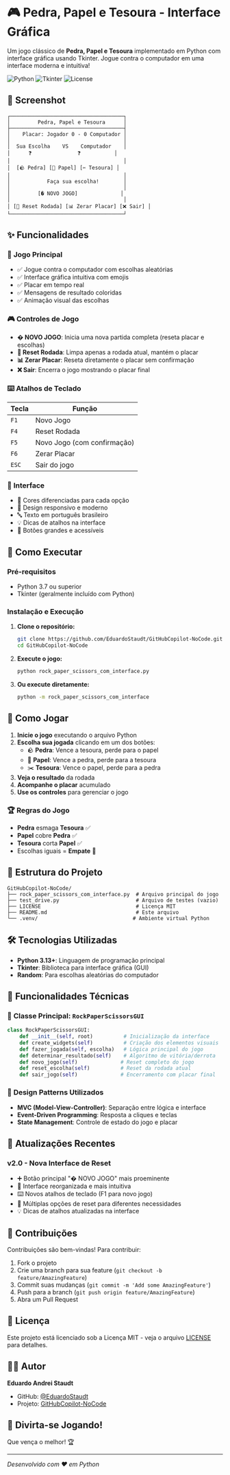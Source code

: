 # 🎮 Pedra, Papel e Tesoura - Interface Gráfica

Um jogo clássico de **Pedra, Papel e Tesoura** implementado em Python com interface gráfica usando Tkinter. Jogue contra o computador em uma interface moderna e intuitiva!

![Python](https://img.shields.io/badge/Python-3.7+-blue.svg)
![Tkinter](https://img.shields.io/badge/GUI-Tkinter-green.svg)
![License](https://img.shields.io/badge/License-MIT-yellow.svg)

## 📸 Screenshot

```
┌─────────────────────────────────────┐
│         Pedra, Papel e Tesoura      │
├─────────────────────────────────────┤
│    Placar: Jogador 0 - 0 Computador │
│                                     │
│  Sua Escolha    VS    Computador    │
│      ❓               ❓           │
│                                     │
│  [🪨 Pedra] [📄 Papel] [✂️ Tesoura] │
│                                     │
│            Faça sua escolha!        │
│                                     │
│         [� NOVO JOGO]              │
│                                     │
│ [🔄 Reset Rodada] [📊 Zerar Placar] [❌ Sair] │
└─────────────────────────────────────┘
```

## ✨ Funcionalidades

### 🎯 **Jogo Principal**
- ✅ Jogue contra o computador com escolhas aleatórias
- ✅ Interface gráfica intuitiva com emojis
- ✅ Placar em tempo real
- ✅ Mensagens de resultado coloridas
- ✅ Animação visual das escolhas

### 🎮 **Controles de Jogo**
- **� NOVO JOGO**: Inicia uma nova partida completa (reseta placar e escolhas)
- **🔄 Reset Rodada**: Limpa apenas a rodada atual, mantém o placar
- **📊 Zerar Placar**: Reseta diretamente o placar sem confirmação
- **❌ Sair**: Encerra o jogo mostrando o placar final

### ⌨️ **Atalhos de Teclado**
| Tecla | Função |
|-------|--------|
| `F1` | Novo Jogo |
| `F4` | Reset Rodada |
| `F5` | Novo Jogo (com confirmação) |
| `F6` | Zerar Placar |
| `ESC` | Sair do jogo |

### 🎨 **Interface**
- 🌈 Cores diferenciadas para cada opção
- 📱 Design responsivo e moderno
- 🔤 Texto em português brasileiro
- 💡 Dicas de atalhos na interface
- 🎯 Botões grandes e acessíveis

## 🚀 Como Executar

### Pré-requisitos
- Python 3.7 ou superior
- Tkinter (geralmente incluído com Python)

### Instalação e Execução

1. **Clone o repositório:**
   ```bash
   git clone https://github.com/EduardoStaudt/GitHubCopilot-NoCode.git
   cd GitHubCopilot-NoCode
   ```

2. **Execute o jogo:**
   ```bash
   python rock_paper_scissors_com_interface.py
   ```

3. **Ou execute diretamente:**
   ```bash
   python -m rock_paper_scissors_com_interface
   ```

## 🎲 Como Jogar

1. **Inicie o jogo** executando o arquivo Python
2. **Escolha sua jogada** clicando em um dos botões:
   - 🪨 **Pedra**: Vence a tesoura, perde para o papel
   - 📄 **Papel**: Vence a pedra, perde para a tesoura  
   - ✂️ **Tesoura**: Vence o papel, perde para a pedra
3. **Veja o resultado** da rodada
4. **Acompanhe o placar** acumulado
5. **Use os controles** para gerenciar o jogo

### 🏆 **Regras do Jogo**
- **Pedra** esmaga **Tesoura** ✅
- **Papel** cobre **Pedra** ✅
- **Tesoura** corta **Papel** ✅
- Escolhas iguais = **Empate** 🤝

## 📁 Estrutura do Projeto

```
GitHubCopilot-NoCode/
├── rock_paper_scissors_com_interface.py  # Arquivo principal do jogo
├── test_drive.py                         # Arquivo de testes (vazio)
├── LICENSE                               # Licença MIT
├── README.md                             # Este arquivo
└── .venv/                               # Ambiente virtual Python
```

## 🛠️ Tecnologias Utilizadas

- **Python 3.13+**: Linguagem de programação principal
- **Tkinter**: Biblioteca para interface gráfica (GUI)
- **Random**: Para escolhas aleatórias do computador

## 🎯 Funcionalidades Técnicas

### 🔧 **Classe Principal: `RockPaperScissorsGUI`**
```python
class RockPaperScissorsGUI:
    def __init__(self, root)          # Inicialização da interface
    def create_widgets(self)          # Criação dos elementos visuais  
    def fazer_jogada(self, escolha)   # Lógica principal do jogo
    def determinar_resultado(self)    # Algoritmo de vitória/derrota
    def novo_jogo(self)              # Reset completo do jogo
    def reset_escolha(self)          # Reset da rodada atual
    def sair_jogo(self)              # Encerramento com placar final
```

### 🎨 **Design Patterns Utilizados**
- **MVC (Model-View-Controller)**: Separação entre lógica e interface
- **Event-Driven Programming**: Resposta a cliques e teclas
- **State Management**: Controle de estado do jogo e placar

## 🔄 Atualizações Recentes

### v2.0 - Nova Interface de Reset
- ➕ Botão principal "� NOVO JOGO" mais proeminente
- 🎨 Interface reorganizada e mais intuitiva
- ⌨️ Novos atalhos de teclado (F1 para novo jogo)
- 🔧 Múltiplas opções de reset para diferentes necessidades
- 💡 Dicas de atalhos atualizadas na interface

## 🤝 Contribuições

Contribuições são bem-vindas! Para contribuir:

1. Fork o projeto
2. Crie uma branch para sua feature (`git checkout -b feature/AmazingFeature`)
3. Commit suas mudanças (`git commit -m 'Add some AmazingFeature'`)
4. Push para a branch (`git push origin feature/AmazingFeature`)
5. Abra um Pull Request

## 📄 Licença

Este projeto está licenciado sob a Licença MIT - veja o arquivo [LICENSE](LICENSE) para detalhes.

## 👨‍💻 Autor

**Eduardo Andrei Staudt**
- GitHub: [@EduardoStaudt](https://github.com/EduardoStaudt)
- Projeto: [GitHubCopilot-NoCode](https://github.com/EduardoStaudt/GitHubCopilot-NoCode)

## 🎉 Divirta-se Jogando!

Que vença o melhor! 🏆

---
*Desenvolvido com ❤️ em Python*